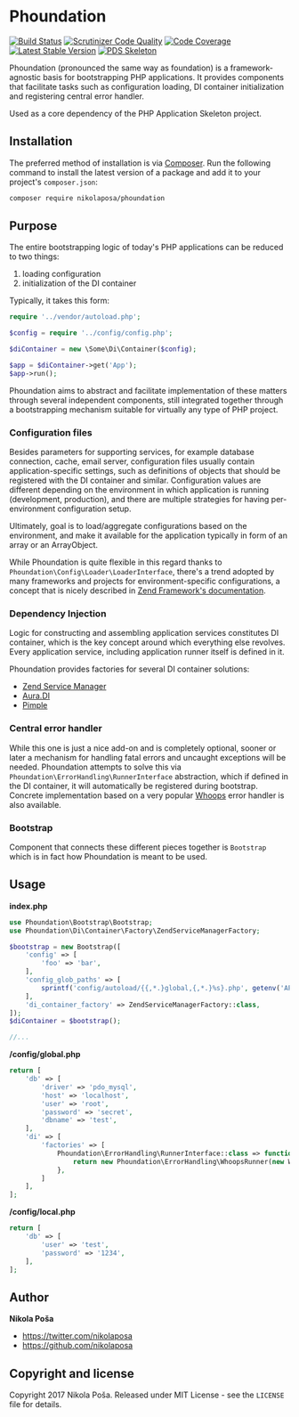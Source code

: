 # Phoundation

[![Build Status](https://travis-ci.org/nikolaposa/phoundation.svg?branch=master)](https://travis-ci.org/nikolaposa/phoundation)
[![Scrutinizer Code Quality](https://scrutinizer-ci.com/g/nikolaposa/phoundation/badges/quality-score.png?b=master)](https://scrutinizer-ci.com/g/nikolaposa/phoundation/?branch=master)
[![Code Coverage](https://scrutinizer-ci.com/g/nikolaposa/phoundation/badges/coverage.png?b=master)](https://scrutinizer-ci.com/g/nikolaposa/phoundation/?branch=master)
[![Latest Stable Version](https://poser.pugx.org/nikolaposa/phoundation/v/stable)](https://packagist.org/packages/nikolaposa/phoundation)
[![PDS Skeleton](https://img.shields.io/badge/pds-skeleton-blue.svg)](https://github.com/php-pds/skeleton)

Phoundation (pronounced the same way as foundation) is a framework-agnostic basis for bootstrapping PHP applications. It provides components that facilitate tasks such as configuration loading, DI container initialization and registering central error handler.

Used as a core dependency of the PHP Application Skeleton project.

## Installation

The preferred method of installation is via [Composer](http://getcomposer.org/). Run the following command to install the latest version of a package and add it to your project's `composer.json`:

```bash
composer require nikolaposa/phoundation
```

## Purpose

The entire bootstrapping logic of today's PHP applications can be reduced to two things:

1. loading configuration
1. initialization of the DI container

Typically, it takes this form:

```php
require '../vendor/autoload.php';

$config = require '../config/config.php';

$diContainer = new \Some\Di\Container($config);

$app = $diContainer->get('App');
$app->run();
```

Phoundation aims to abstract and facilitate implementation of these matters through several independent components, still integrated together through a bootstrapping mechanism suitable for virtually any type of PHP project. 

### Configuration files

Besides parameters for supporting services, for example database connection, cache, email server, configuration files usually contain application-specific settings, such as definitions of objects that should be registered with the DI container and similar. Configuration values are different depending on the environment in which application is running (development, production), and there are multiple strategies for having per-environment configuration setup. 

Ultimately, goal is to load/aggregate configurations based on the environment, and make it available for the application typically in form of an array or an ArrayObject.

While Phoundation is quite flexible in this regard thanks to `Phoundation\Config\Loader\LoaderInterface`, there's a trend adopted by many frameworks and projects for environment-specific configurations, a concept that is nicely described in [Zend Framework's documentation](https://docs.zendframework.com/tutorials/advanced-config/#environment-specific-application-configuration).

### Dependency Injection

Logic for constructing and assembling application services constitutes DI container, which is the key concept around which everything else revolves. Every application service, including application runner itself is defined in it.

Phoundation provides factories for several DI container solutions:

- [Zend Service Manager](https://github.com/zendframework/zend-servicemanager)
- [Aura.DI](https://github.com/auraphp/Aura.Di)
- [Pimple](http://pimple.sensiolabs.org/)

### Central error handler

While this one is just a nice add-on and is completely optional, sooner or later a mechanism for handling fatal errors and uncaught exceptions will be needed. Phoundation attempts to solve this via `Phoundation\ErrorHandling\RunnerInterface` abstraction, which if defined in the DI container, it will automatically be registered during bootstrap. Concrete implementation based on a very popular [Whoops](https://github.com/filp/whoops) error handler is also available.

### Bootstrap

Component that connects these different pieces together is `Bootstrap` which is in fact how Phoundation is meant to be used.

## Usage

**index.php**

```php
use Phoundation\Bootstrap\Bootstrap;
use Phoundation\Di\Container\Factory\ZendServiceManagerFactory;

$bootstrap = new Bootstrap([
    'config' => [
        'foo' => 'bar',
    ],
    'config_glob_paths' => [
        sprintf('config/autoload/{{,*.}global,{,*.}%s}.php', getenv('APP_ENV') ?: 'local'),
    ],
    'di_container_factory' => ZendServiceManagerFactory::class,
]);
$diContainer = $bootstrap();

//...
```

**/config/global.php**

```php
return [
    'db' => [
        'driver' => 'pdo_mysql',
        'host' => 'localhost',
        'user' => 'root',
        'password' => 'secret',
        'dbname' => 'test',
    ],
    'di' => [
        'factories' => [
            Phoundation\ErrorHandling\RunnerInterface::class => function () {
                return new Phoundation\ErrorHandling\WhoopsRunner(new Whoops\Run());
            },
        ]
    ],
];
```

**/config/local.php**

```php
return [
    'db' => [
        'user' => 'test',
        'password' => '1234',
    ],
];
```

## Author

**Nikola Poša**

* https://twitter.com/nikolaposa
* https://github.com/nikolaposa

## Copyright and license

Copyright 2017 Nikola Poša. Released under MIT License - see the `LICENSE` file for details.
